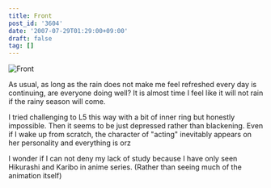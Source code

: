 ```yaml
---
title: Front
post_id: '3604'
date: '2007-07-29T01:29:00+09:00'
draft: false
tag: []
---
```


![Front](https://danmaq.com/image/misc/L2_s.jpg)

As usual, as long as the rain does not make me feel refreshed every day is continuing, are everyone doing well? It is almost time I feel like it will not rain if the rainy season will come.

I tried challenging to L5 this way with a bit of inner ring but honestly impossible. Then it seems to be just depressed rather than blackening. Even if I wake up from scratch, the character of "acting" inevitably appears on her personality and everything is orz

I wonder if I can not deny my lack of study because I have only seen Hikurashi and Karibo in anime series. (Rather than seeing much of the animation itself)